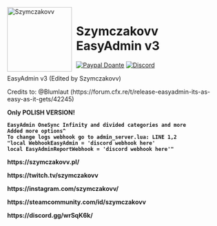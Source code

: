 <img width="150" height="150" align="left" style="float: left; margin: 0 10px 0 0;" alt="Szymczakovv" src="https://i.imgur.com/42AnCgD.jpg">  

# Szymczakovv EasyAdmin v3
[![Paypal Doante](https://img.shields.io/badge/paypal-donate-blue.svg)](https://www.paypal.me/oplatyprimerp)
[![Discord](https://discordapp.com/api/guilds/252317073814978561/embed.png)](https://discord.gg/wrSqK6k)

EasyAdmin v3 (Edited by Szymczakovv)
<p></p>
Credits to: @Blumlaut (https://forum.cfx.re/t/release-easyadmin-its-as-easy-as-it-gets/42245)
<p></p>
<b>Only POLISH VERSION!<b>

```
EasyAdmin OneSync Infinity and divided categories and more
Added more options^
To change logs webhook go to admin_server.lua: LINE 1,2 
"local WebhookEasyAdmin = 'discord webhook here'
local EasyAdminReportWebhook = 'discord webhook here'"
```

<p></p>
https://szymczakovv.pl/
<p></p>
https://twitch.tv/szymczakovv
<p></p>
https://instagram.com/szymczakovv/
<p></p>
https://steamcommunity.com/id/szymczakovv
<p></p>
https://discord.gg/wrSqK6k/
